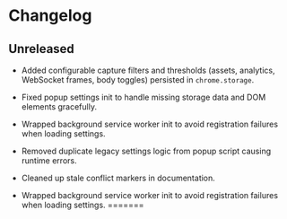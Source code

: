 # Changelog

## Unreleased
- Added configurable capture filters and thresholds (assets, analytics, WebSocket frames, body toggles) persisted in `chrome.storage`.
- Fixed popup settings init to handle missing storage data and DOM elements gracefully.

- Wrapped background service worker init to avoid registration failures when loading settings.
- Removed duplicate legacy settings logic from popup script causing runtime errors.
- Cleaned up stale conflict markers in documentation.


- Wrapped background service worker init to avoid registration failures when loading settings.
=======


